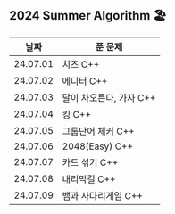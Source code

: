 ## 2024 Summer Algorithm 🏖

| 날짜     | 푼 문제                 |
| -------- | ----------------------- |
| 24.07.01 | 치즈 C++                |
| 24.07.02 | 에디터 C++              |
| 24.07.03 | 달이 차오른다, 가자 C++ |
| 24.07.04 | 킹 C++                  |
| 24.07.05 | 그룹단어 체커 C++       |
| 24.07.06 | 2048(Easy) C++          |
| 24.07.07 | 카드 섞기 C++           |
| 24.07.08 | 내리막길 C++            |
| 24.07.09 | 뱀과 사다리게임 C++     |
